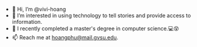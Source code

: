 - 👋 Hi, I’m @vivi-hoang
- 👀 I’m interested in using technology to tell stories and provide access to information.
- 🌱 I recently completed a master's degree in computer science.💻😵
- 📫 Reach me at hoangphu@mail.gvsu.edu.

<!---
vivi-hoang/vivi-hoang is a ✨ special ✨ repository because its `README.md` (this file) appears on your GitHub profile.
You can click the Preview link to take a look at your changes.
--->
